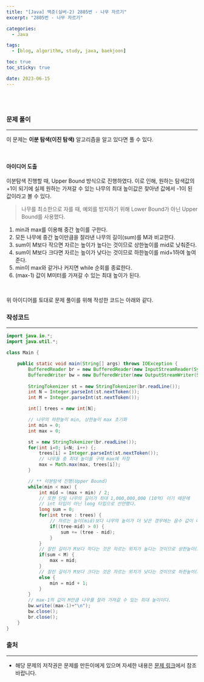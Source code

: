 ```yaml
---
title: "[Java] 백준(실버-2) 2805번 - 나무 자르기"
excerpt: "2805번 - 나무 자르기"

categories:
  - Java

tags:
  - [blog, algorithm, study, java, baekjoon]

toc: true
toc_sticky: true

date: 2023-06-15
---
```


<br><br>

### 문제 풀이

---

이 문제는 **이분 탐색(이진 탐색)** 알고리즘을 알고 있다면 풀 수 있다.

<br>

#### 아이디어 도출
이분탐색 진행할 때, Upper Bound 방식으로 진행하였다. 이로 인해, 원하는 탐색값의 +1이 되기에 실제 원하는 가져갈 수 있는 나무의 최대 높이값은 찾아낸 값에서 -1이 된 값이라고 볼 수 있다.

> 나무를 최소한으로 자를 때, 예외를 방지하기 위해 Lower Bound가 아닌 Upper Bound를 사용했다.

1. min과 max를 이용해 중간 높이를 구한다.
2. 모든 나무에 중간 높이만큼을 잘라낸 나무의 길이(sum)를 M과 비교한다.
3. sum이 M보다 작으면 자르는 높이가 높다는 것이므로 상한높이를 mid로 낮춰준다.
4. sum이 M보다 크다면 자르는 높이가 낮다는 것이므로 하한높이를 mid+1하여 높여준다.
5. min이 max와 같거나 커지면 while 순회를 종료한다.
6. (max-1) 값이 M미터를 가져갈 수 있는 최대 높이가 된다.

<br>

위 아이디어를 토대로 문제 풀이를 위해 작성한 코드는 아래와 같다.

### 작성코드

---

```java
import java.io.*;
import java.util.*;

class Main {

    public static void main(String[] args) throws IOException {
        BufferedReader br = new BufferedReader(new InputStreamReader(System.in));
        BufferedWriter bw = new BufferedWriter(new OutputStreamWriter(System.out));
        
        StringTokenizer st = new StringTokenizer(br.readLine());
        int N = Integer.parseInt(st.nextToken());
        int M = Integer.parseInt(st.nextToken());

        int[] trees = new int[N];

        // 나무의 하한높이 min, 상한높이 max 초기화
        int min = 0;
        int max = 0;

        st = new StringTokenizer(br.readLine());
        for(int i=0; i<N; i++) {;
            trees[i] = Integer.parseInt(st.nextToken());
            // 나무들 중 최대 높이를 구해 max에 저장
            max = Math.max(max, trees[i]);
        }

        // ** 이분탐색 진행(Upper Bound)
        while(min < max) {
            int mid = (max + min) / 2;
            // 또한 단일 나무의 길이가 최대 1,000,000,000 (10억) 이기 때문에 
            // int 타입이 아닌 long 타입으로 선언했다.
            long sum = 0;
            for(int tree : trees) {
                // 자르는 높이(mid)보다 나무의 높이가 더 낮은 경우에는 음수 값이 나오는데, 음수값은 sum에 합산하지 않는다.
                if((tree-mid) > 0) {
                    sum += (tree - mid);
                }
            }
            // 잘린 길이가 M보다 작다는 것은 자르는 위치가 높다는 것이므로 상한높이(max)를 낮춰준다.
            if(sum < M) {
                max = mid;
            } 
            // 잘린 길이가 M보다 크다는 것은 자르는 위치가 낮다는 것이므로 하한높이(min)을 높여준다.
            else {
                min = mid + 1;
            }
        }
        // max-1의 값이 M만큼 나무를 잘라 가져갈 수 있는 최대 높이이다.
        bw.write((max-1)+"\n");
        bw.close();
        br.close();
    }
}
```

### 출처

---

- 해당 문제의 저작권은 문제를 만든이에게 있으며 자세한 내용은 [문제 링크](https://www.acmicpc.net/problem/2805)에서 참조바랍니다.